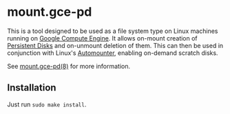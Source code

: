 # mount.gce-pd
This is a tool designed to be used as a file system type on Linux machines
running on [Google Compute Engine][GCE]. It allows on-mount creation of
[Persistent Disks][PD] and on-unmount deletion of them. This can then be used in
conjunction with Linux's [Automounter], enabling on-demand scratch disks.

See [mount.gce-pd(8)] for more information.

## Installation
Just run `sudo make install`.

[Automounter]: http://www.linux-consulting.com/Amd_AutoFS/autofs.html
[GCE]: https://cloud.google.com/compute/
[mount.gce-pd(8)]: http://eatnumber1.github.io/gce-pd/mount.gce-pd.8.html
[PD]: https://cloud.google.com/compute/docs/disks/
